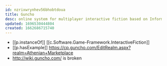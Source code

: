 ```yaml
---
id: nzrixwrynhev56bhobtdoua
title: Guncho
desc: online system for multiplayer interactive fiction based on Inform 7
updated: 1696530444804
created: 1662686715740
---
```


- [[p.instanceOf]] [[c.Software.Game-Framework.InteractiveFiction]]
- [[p.hasExample]] https://cp.guncho.com/EditRealm.aspx?realm=Athenian+Marketplace
- http://wiki.guncho.com/ is broken
